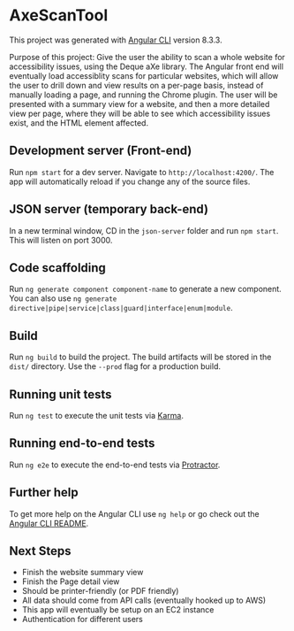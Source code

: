 # AxeScanTool

This project was generated with [Angular CLI](https://github.com/angular/angular-cli) version 8.3.3.

Purpose of this project: Give the user the ability to scan a whole website for accessibility issues, using the Deque aXe library.
The Angular front end will eventually load accessiblity scans for particular websites, which will allow the user to drill down and view results on a per-page basis, instead of manually loading a page, and running the Chrome plugin.
The user will be presented with a summary view for a website, and then a more detailed view per page, where they will be able to see which accessibility issues exist, and the HTML element affected.

## Development server (Front-end)

Run `npm start` for a dev server. Navigate to `http://localhost:4200/`. The app will automatically reload if you change any of the source files.

## JSON server (temporary back-end)

In a new terminal window, CD in the `json-server` folder and run `npm start`. This will listen on port 3000.

## Code scaffolding

Run `ng generate component component-name` to generate a new component. You can also use `ng generate directive|pipe|service|class|guard|interface|enum|module`.

## Build

Run `ng build` to build the project. The build artifacts will be stored in the `dist/` directory. Use the `--prod` flag for a production build.

## Running unit tests

Run `ng test` to execute the unit tests via [Karma](https://karma-runner.github.io).

## Running end-to-end tests

Run `ng e2e` to execute the end-to-end tests via [Protractor](http://www.protractortest.org/).

## Further help

To get more help on the Angular CLI use `ng help` or go check out the [Angular CLI README](https://github.com/angular/angular-cli/blob/master/README.md).

## Next Steps

- Finish the website summary view
- Finish the Page detail view
- Should be printer-friendly (or PDF friendly)
- All data should come from API calls (eventually hooked up to AWS)
- This app will eventually be setup on an EC2 instance
- Authentication for different users
